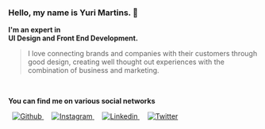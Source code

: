 ### Hello, my name is Yuri Martins. 👋

**I'm an expert in** <br />
**UI Design and Front End Development.**

> I love connecting brands and companies with their customers through good design, creating well thought out experiences with the combination of business and marketing.

<br />

**You can find me on various social networks**
<div>
  <a href="https://github.com/yumartins" style="margin: 0 8px">
    <img src="http://yumartins.com.br/github/icon-github.svg" alt="Github" />
  </a>
  <a href="https://www.instagram.com/yumartinsux/" style="margin: 0 8px">
    <img src="http://yumartins.com.br/github/icon-instagram.svg" alt="Instagram" />
  </a>
  <a href="https://www.linkedin.com/in/yumartins/" style="margin: 0 8px">
    <img src="http://yumartins.com.br/github/icon-linkedin.svg" alt="Linkedin" />
  </a>
  <a href="https://twitter.com/_yumartins" style="margin: 0 8px">
    <img src="http://yumartins.com.br/github/icon-twitter.svg" alt="Twitter" />
  </a>
</div>

<!--
- 🔭 I’m currently working on ...
- 🌱 I’m currently learning ...
- 👯 I’m looking to collaborate on ...
- 🤔 I’m looking for help with ...
- 💬 Ask me about ...
- 📫 How to reach me: ...
- 😄 Pronouns: ...
- ⚡ Fun fact: ...
-->
